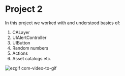#  Project 2
In this project we worked with and understood basics of:  
1. CALayer
2. UIAlertController
3. UIButton
4. Random numbers
5. Actions
6. Asset catalogs etc.

![ezgif com-video-to-gif](https://user-images.githubusercontent.com/52041719/71288715-3da9f500-2391-11ea-8715-566405993878.gif)





